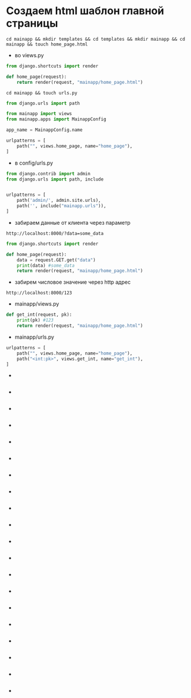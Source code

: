 # Создаем html шаблон главной страницы
```
cd mainapp && mkdir templates && cd templates && mkdir mainapp && cd mainapp && touch home_page.html
```
* во views.py
```python
from django.shortcuts import render

def home_page(request):
    return render(request, "mainapp/home_page.html")
```
```
cd mainapp && touch urls.py
```
```python
from django.urls import path

from mainapp import views
from mainapp.apps import MainappConfig

app_name = MainappConfig.name

urlpatterns = [
    path("", views.home_page, name="home_page"),
]
```
* в config/urls.py
```python
from django.contrib import admin
from django.urls import path, include


urlpatterns = [
    path('admin/', admin.site.urls),
    path('', include("mainapp.urls")),
]
```
* забираем данные от клиента через параметр
```
http://localhost:8000/?data=some_data
```
```python
from django.shortcuts import render

def home_page(request):
    data = request.GET.get("data")
    print(data) #some_data
    return render(request, "mainapp/home_page.html")
```
* забирем числовое значение через http адрес
```
http://localhost:8000/123
```
* mainapp/views.py
```python
def get_int(request, pk):
    print(pk) #123
    return render(request, "mainapp/home_page.html")
```
* mainapp/urls.py
```python
urlpatterns = [
    path("", views.home_page, name="home_page"),
    path("<int:pk>", views.get_int, name="get_int"),
]
```
* 
```

```
* 
```

```
* 
```

```
* 
```

```
* 
```

```
* 
```

```
* 
```

```
* 
```

```
* 
```

```
* 
```

```
* 
```

```
* 
```

```
* 
```

```
* 
```

```
* 
```

```
* 
```

```
* 
```

```
* 
```

```
* 
```

```
* 
```

```
